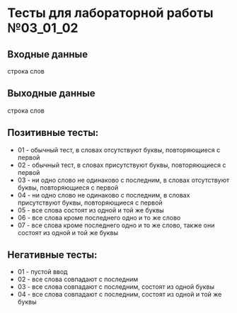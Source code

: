 # Тесты для лабораторной работы №03_01_02

## Входные данные
строка слов

## Выходные данные
строка слов

## Позитивные тесты:
- 01 - обычный тест, в словах отсутствуют буквы, повторяющиеся с первой
- 02 - обычный тест, в словах присутствуют буквы, повторяющиеся с первой
- 03 - ни одно слово не одинаково с последним, в словах отсутствуют буквы, повторяющиеся с первой
- 04 - ни одно слово не одинаково с последним, в словах присутствуют буквы, повторяющиеся с первой
- 05 - все слова состоят из одной и той же буквы
- 06 - все слова кроме последнего одно и то же слово
- 07 - все слова кроме последнего одно и то же слово, также они состоят из одной и той же буквы

## Негативные тесты:
- 01 - пустой ввод
- 02 - все слова совпадают с последним
- 03 - все слова совпадают с последним, состоят из одной буквы
- 04 - все слова совпадают с последним, состоят из одной и той же буквы